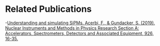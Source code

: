 # Related Publications

-[Understanding and simulating SiPMs. Acerbi, F., & Gundacker, S. (2019). Nuclear Instruments and Methods in Physics Research Section A: Accelerators, Spectrometers, Detectors and Associated Equipment, 926, 16-35.](https://www.sciencedirect.com/science/article/pii/S0168900218317704)

